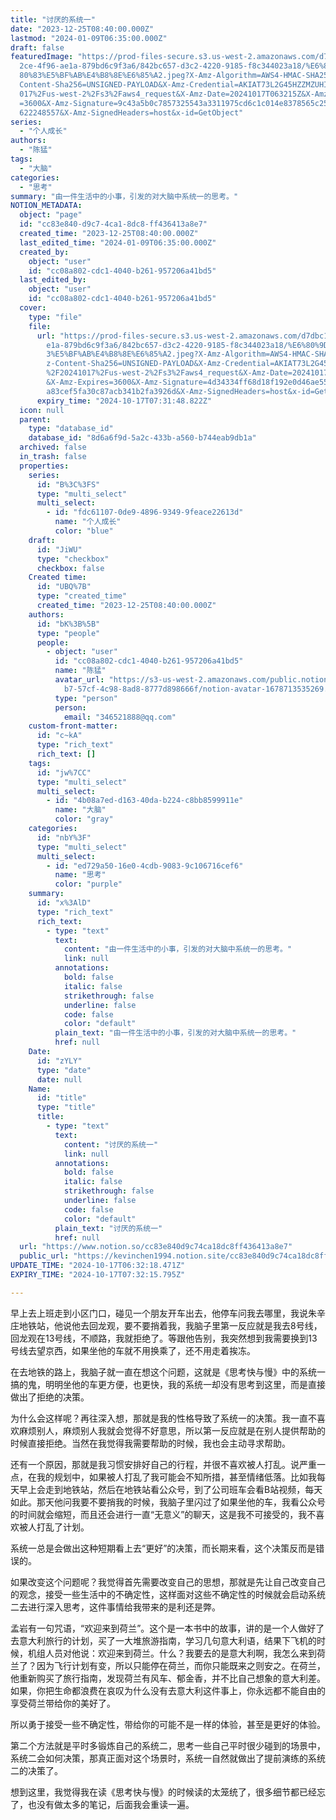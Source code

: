 ```yaml
---
title: "讨厌的系统一"
date: "2023-12-25T08:40:00.000Z"
lastmod: "2024-01-09T06:35:00.000Z"
draft: false
featuredImage: "https://prod-files-secure.s3.us-west-2.amazonaws.com/d7dbc101-8\
  2ce-4f96-ae1a-879bd6c9f3a6/842bc657-d3c2-4220-9185-f8c344023a18/%E6%80%9D%E8%\
  80%83%E5%BF%AB%E4%B8%8E%E6%85%A2.jpeg?X-Amz-Algorithm=AWS4-HMAC-SHA256&X-Amz-\
  Content-Sha256=UNSIGNED-PAYLOAD&X-Amz-Credential=AKIAT73L2G45HZZMZUHI%2F20241\
  017%2Fus-west-2%2Fs3%2Faws4_request&X-Amz-Date=20241017T063215Z&X-Amz-Expires\
  =3600&X-Amz-Signature=9c43a5b0c7857325543a3311975cd6c1c014e8378565c255bc9a727\
  622248557&X-Amz-SignedHeaders=host&x-id=GetObject"
series:
  - "个人成长"
authors:
  - "陈猛"
tags:
  - "大脑"
categories:
  - "思考"
summary: "由一件生活中的小事，引发的对大脑中系统一的思考。"
NOTION_METADATA:
  object: "page"
  id: "cc83e840-d9c7-4ca1-8dc8-ff436413a8e7"
  created_time: "2023-12-25T08:40:00.000Z"
  last_edited_time: "2024-01-09T06:35:00.000Z"
  created_by:
    object: "user"
    id: "cc08a802-cdc1-4040-b261-957206a41bd5"
  last_edited_by:
    object: "user"
    id: "cc08a802-cdc1-4040-b261-957206a41bd5"
  cover:
    type: "file"
    file:
      url: "https://prod-files-secure.s3.us-west-2.amazonaws.com/d7dbc101-82ce-4f96-a\
        e1a-879bd6c9f3a6/842bc657-d3c2-4220-9185-f8c344023a18/%E6%80%9D%E8%80%8\
        3%E5%BF%AB%E4%B8%8E%E6%85%A2.jpeg?X-Amz-Algorithm=AWS4-HMAC-SHA256&X-Am\
        z-Content-Sha256=UNSIGNED-PAYLOAD&X-Amz-Credential=AKIAT73L2G45HZZMZUHI\
        %2F20241017%2Fus-west-2%2Fs3%2Faws4_request&X-Amz-Date=20241017T063148Z\
        &X-Amz-Expires=3600&X-Amz-Signature=4d34334ff68d18f192e0d46ae55c53da7c6\
        a83cef5fa30c87acb341b2fa3926d&X-Amz-SignedHeaders=host&x-id=GetObject"
      expiry_time: "2024-10-17T07:31:48.822Z"
  icon: null
  parent:
    type: "database_id"
    database_id: "8d6a6f9d-5a2c-433b-a560-b744eab9db1a"
  archived: false
  in_trash: false
  properties:
    series:
      id: "B%3C%3FS"
      type: "multi_select"
      multi_select:
        - id: "fdc61107-0de9-4896-9349-9feace22613d"
          name: "个人成长"
          color: "blue"
    draft:
      id: "JiWU"
      type: "checkbox"
      checkbox: false
    Created time:
      id: "UBQ%7B"
      type: "created_time"
      created_time: "2023-12-25T08:40:00.000Z"
    authors:
      id: "bK%3B%5B"
      type: "people"
      people:
        - object: "user"
          id: "cc08a802-cdc1-4040-b261-957206a41bd5"
          name: "陈猛"
          avatar_url: "https://s3-us-west-2.amazonaws.com/public.notion-static.com/775523\
            b7-57cf-4c98-8ad8-8777d898666f/notion-avatar-1678713535269.png"
          type: "person"
          person:
            email: "346521888@qq.com"
    custom-front-matter:
      id: "c~kA"
      type: "rich_text"
      rich_text: []
    tags:
      id: "jw%7CC"
      type: "multi_select"
      multi_select:
        - id: "4b08a7ed-d163-40da-b224-c8bb8599911e"
          name: "大脑"
          color: "gray"
    categories:
      id: "nbY%3F"
      type: "multi_select"
      multi_select:
        - id: "ed729a50-16e0-4cdb-9083-9c106716cef6"
          name: "思考"
          color: "purple"
    summary:
      id: "x%3AlD"
      type: "rich_text"
      rich_text:
        - type: "text"
          text:
            content: "由一件生活中的小事，引发的对大脑中系统一的思考。"
            link: null
          annotations:
            bold: false
            italic: false
            strikethrough: false
            underline: false
            code: false
            color: "default"
          plain_text: "由一件生活中的小事，引发的对大脑中系统一的思考。"
          href: null
    Date:
      id: "zYLY"
      type: "date"
      date: null
    Name:
      id: "title"
      type: "title"
      title:
        - type: "text"
          text:
            content: "讨厌的系统一"
            link: null
          annotations:
            bold: false
            italic: false
            strikethrough: false
            underline: false
            code: false
            color: "default"
          plain_text: "讨厌的系统一"
          href: null
  url: "https://www.notion.so/cc83e840d9c74ca18dc8ff436413a8e7"
  public_url: "https://kevinchen1994.notion.site/cc83e840d9c74ca18dc8ff436413a8e7"
UPDATE_TIME: "2024-10-17T06:32:18.471Z"
EXPIRY_TIME: "2024-10-17T07:32:15.795Z"

---
```

<link rel="stylesheet" href="https://cdn.jsdelivr.net/npm/katex@0.16.2/dist/katex.min.css" integrity="sha384-bYdxxUwYipFNohQlHt0bjN/LCpueqWz13HufFEV1SUatKs1cm4L6fFgCi1jT643X" crossorigin="anonymous">


早上去上班走到小区门口，碰见一个朋友开车出去，他停车问我去哪里，我说朱辛庄地铁站，他说他去回龙观，要不要捎着我，我脑子里第一反应就是我去8号线，回龙观在13号线，不顺路，我就拒绝了。等跟他告别，我突然想到我需要换到13号线去望京西，如果坐他的车就不用换乘了，还不用走着挨冻。


在去地铁的路上，我脑子就一直在想这个问题，这就是《思考快与慢》中的系统一搞的鬼，明明坐他的车更方便，也更快，我的系统一却没有思考到这里，而是直接做出了拒绝的决策。


为什么会这样呢？再往深入想，那就是我的性格导致了系统一的决策。我一直不喜欢麻烦别人，麻烦别人我就会觉得不好意思，所以第一反应就是在别人提供帮助的时候直接拒绝。当然在我觉得我需要帮助的时候，我也会主动寻求帮助。


还有一个原因，那就是我习惯安排好自己的行程，并很不喜欢被人打乱。说严重一点，在我的规划中，如果被人打乱了我可能会不知所措，甚至情绪低落。比如我每天早上会走到地铁站，然后在地铁站看公众号，到了公司班车会看B站视频，每天如此。那天他问我要不要捎我的时候，我脑子里闪过了如果坐他的车，我看公众号的时间就会缩短，而且还会进行一直“无意义”的聊天，这是我不可接受的，我不喜欢被人打乱了计划。


系统一总是会做出这种短期看上去“更好”的决策，而长期来看，这个决策反而是错误的。


如果改变这个问题呢？我觉得首先需要改变自己的思想，那就是先让自己改变自己的观念，接受一些生活中的不确定性，这样面对这些不确定性的时候就会启动系统二去进行深入思考，这件事情给我带来的是利还是弊。


孟岩有一句咒语，“欢迎来到荷兰”。这个是一本书中的故事，讲的是一个人做好了去意大利旅行的计划，买了一大堆旅游指南，学习几句意大利语，结果下飞机的时候，机组人员对他说：欢迎来到荷兰。什么？我要去的是意大利啊，我怎么来到荷兰了？因为飞行计划有变，所以只能停在荷兰，而你只能既来之则安之。在荷兰，他重新购买了旅行指南，发现荷兰有风车、郁金香，并不比自己想象的意大利差。如果，你把生命都浪费在哀叹为什么没有去意大利这件事上，你永远都不能自由的享受荷兰带给你的美好了。


所以勇于接受一些不确定性，带给你的可能不是一样的体验，甚至是更好的体验。


第二个方法就是平时多锻炼自己的系统二，思考一些自己平时很少碰到的场景中，系统二会如何决策，那真正面对这个场景时，系统一自然就做出了提前演练的系统二的决策了。


想到这里，我觉得我在读《思考快与慢》的时候读的太笼统了，很多细节都已经忘了，也没有做太多的笔记，后面我会重读一遍。

